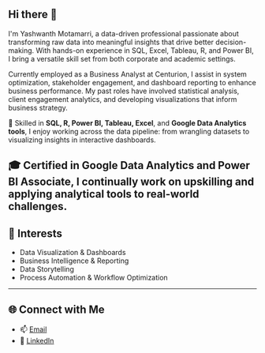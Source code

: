 ## Hi there 👋

I'm Yashwanth Motamarri, a data-driven professional passionate about transforming raw data into meaningful insights that drive better decision-making. With hands-on experience in SQL, Excel, Tableau, R, and Power BI, I bring a versatile skill set from both corporate and academic settings.

Currently employed as a Business Analyst at Centurion, I assist in system optimization, stakeholder engagement, and dashboard reporting to enhance business performance. My past roles have involved statistical analysis, client engagement analytics, and developing visualizations that inform business strategy.

🧠 Skilled in **SQL, R, Power BI, Tableau, Excel**, and **Google Data Analytics tools**, I enjoy working across the data pipeline: from wrangling datasets to visualizing insights in interactive dashboards.

🎓 Certified in Google Data Analytics and Power BI Associate, I continually work on upskilling and applying analytical tools to real-world challenges.
---

## 🚀 Interests
- Data Visualization & Dashboards  
- Business Intelligence & Reporting  
- Data Storytelling  
- Process Automation & Workflow Optimization

---

## 🌐 Connect with Me
- 📫 [Email](mailto:work.yashmpr@gmail.com)
- 💼 [LinkedIn](https://www.linkedin.com/in/yashmpr/)

<!--
**YashAnalyst47/YashAnalyst47** is a ✨ _special_ ✨ repository because its `README.md` (this file) appears on your GitHub profile.

Here are some ideas to get you started:

- 🔭 I’m currently working on ...
- 🌱 I’m currently learning ...
- 👯 I’m looking to collaborate on ...
- 🤔 I’m looking for help with ...
- 💬 Ask me about ...
- 📫 How to reach me: ...
- 😄 Pronouns: ...
- ⚡ Fun fact: ...
-->
